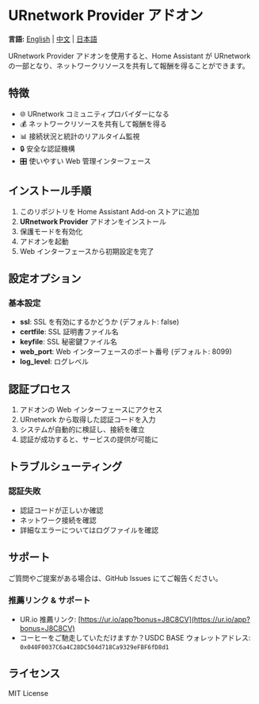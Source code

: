 # URnetwork Provider アドオン

**言語:** [English](README.md) | [中文](README_CN.md) | [日本語](README_JP.md)

URnetwork Provider アドオンを使用すると、Home Assistant が URnetwork の一部となり、ネットワークリソースを共有して報酬を得ることができます。

## 特徴

* 🌐 URnetwork コミュニティプロバイダーになる
* 💰 ネットワークリソースを共有して報酬を得る
* 📊 接続状況と統計のリアルタイム監視
* 🔒 安全な認証機構
* 🎛️ 使いやすい Web 管理インターフェース

## インストール手順

1. このリポジトリを Home Assistant Add-on ストアに追加
2. **URnetwork Provider** アドオンをインストール
3. 保護モードを有効化
4. アドオンを起動
5. Web インターフェースから初期設定を完了

## 設定オプション

### 基本設定

* **ssl**: SSL を有効にするかどうか (デフォルト: false)
* **certfile**: SSL 証明書ファイル名
* **keyfile**: SSL 秘密鍵ファイル名
* **web\_port**: Web インターフェースのポート番号 (デフォルト: 8099)
* **log\_level**: ログレベル

## 認証プロセス

1. アドオンの Web インターフェースにアクセス
2. URnetwork から取得した認証コードを入力
3. システムが自動的に検証し、接続を確立
4. 認証が成功すると、サービスの提供が可能に

## トラブルシューティング

### 認証失敗

* 認証コードが正しいか確認
* ネットワーク接続を確認
* 詳細なエラーについてはログファイルを確認

## サポート

ご質問やご提案がある場合は、GitHub Issues にてご報告ください。

### 推薦リンク & サポート

* UR.io 推薦リンク: [https://ur.io/app?bonus=J8C8CV](https://ur.io/app?bonus=J8C8CV)
* コーヒーをご馳走していただけますか？USDC BASE ウォレットアドレス: `0x040F0037C6a4C28DC504d718Ca9329eFBF6fD8d1`

## ライセンス

MIT License
